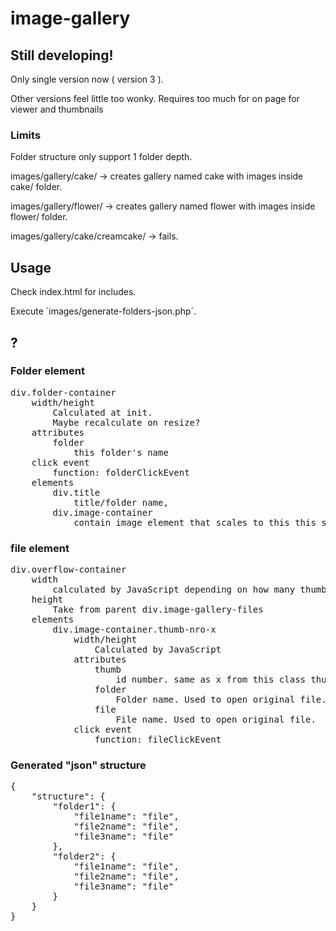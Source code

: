 # image-gallery

## Still developing! ##

Only single version now ( version 3 ).

Other versions feel little too wonky. Requires too much for on page for viewer and thumbnails

### Limits ###
Folder structure only support 1 folder depth.

images/gallery/cake/ -> creates gallery named cake with images inside cake/ folder.

images/gallery/flower/ -> creates gallery named flower with images inside flower/ folder.

images/gallery/cake/creamcake/ -> fails.

## Usage ##

Check index.html for includes.

Execute ´images/generate-folders-json.php´.

## ? ##

### Folder element ###
<pre>
div.folder-container
    width/height
        Calculated at init.
        Maybe recalculate on resize?
    attributes
        folder
            this folder's name
    click event
        function: folderClickEvent
    elements
        div.title
            title/folder name,
        div.image-container
            contain image element that scales to this this size.
</pre>

### file element ###
<pre>
div.overflow-container
    width
        calculated by JavaScript depending on how many thumbnails there are.
    height
        Take from parent div.image-gallery-files
    elements
        div.image-container.thumb-nro-x
            width/height
                Calculated by JavaScript
            attributes
                thumb
                    id number. same as x from this class thumb-nro-x
                folder
                    Folder name. Used to open original file.
                file
                    File name. Used to open original file.
            click event
                function: fileClickEvent
</pre>

### Generated "json" structure ###
<pre>
{
    "structure": {
        "folder1": {
            "file1name": "file",
            "file2name": "file",
            "file3name": "file"
        },
        "folder2": {
            "file1name": "file",
            "file2name": "file",
            "file3name": "file"
        }
    }   
}
</pre>
